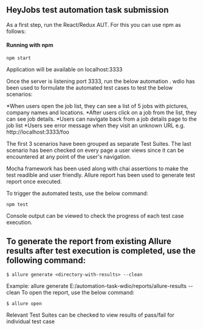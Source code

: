 ## HeyJobs test automation task submission
As a first step, run the React/Redux AUT. For this you can use npm as follows:



#### Running with npm
```
npm start
```
Application will be available on localhost:3333

Once the server is listening port 3333, run the below automation . wdio  has been used to formulate the automated test cases to test the below scenarios:

*When users open the job list, they can see a list of 5 jobs with pictures, company names and locations.
*After users click on a job from the list, they can see job details.
*Users can navigate back from a job details page to the job list
*Users see error message when they visit an unknown URL e.g. http://localhost:3333/foo

The first 3 scenarios have been grouped as separate Test Suites. The last scenario has been checked on every page a user views since it can be encountered at any point of the user's navigation.

Mocha framework has been used along with chai assertions to make the test readible and user friendly.
Allure report has been used to generate test report once executed.


To trigger the automated tests, use the below command:
```
npm test
```
Console output can be viewed to check the progress of each test case execution.

## To generate the report from existing Allure results after test execution is completed, use the following command:
```
$ allure generate <directory-with-results> --clean
```
Example: allure generate E:/automation-task-wdio/reports/allure-results --clean
To open the report, use the below command:
```
$ allure open
```
Relevant Test Suites can be checked to view results of pass/fail for individual test case
